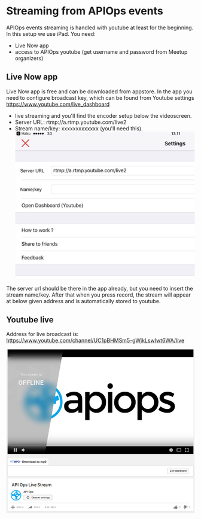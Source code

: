 # Streaming from APIOps events

APIOps events streaming is handled with youtube at least for the beginning. In this setup we use iPad. You need: 
- Live Now app
- access to APIOps youtube (get username and password from Meetup organizers)

## Live Now app
Live Now app is free and can be downloaded from appstore. In the app you need to configure broadcast key, which can be found from Youtube settings https://www.youtube.com/live_dashboard 
- live streaming and you'll find the encoder setup below the videoscreen. 
- Server URL: rtmp://a.rtmp.youtube.com/live2
- Stream name/key: xxxxxxxxxxxxx (you'll need this). 
![livenow conf](https://raw.githubusercontent.com/APIOps/streaming/master/livenow-conf.jpg)

The server url should be there in the app already, but you need to insert the stream name/key. After that when you press record, the stream will appear at below given address and is automatically stored to youtube. 

## Youtube live 
Address for live broadcast is: https://www.youtube.com/channel/UC1pBHMSm5-gWjkLswIwt6WA/live 

![APIOps youtube](https://raw.githubusercontent.com/APIOps/streaming/master/youtube.png)


